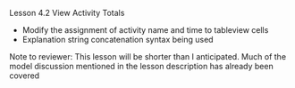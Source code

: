Lesson 4.2 View Activity Totals

* Modify the assignment of activity name and time to tableview cells
* Explanation string concatenation syntax being used

Note to reviewer: This lesson will be shorter than I anticipated.  Much of the model discussion mentioned in the lesson description has already been covered